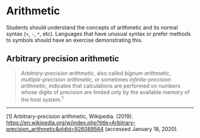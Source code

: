 # Arithmetic

Students should understand the concepts of arithmetic and its normal syntax (`+`, `-`, `*`, etc). Languages that have unusual syntax or prefer methods to symbols should have an exercise demonstrating this.

## Arbitrary precision arithmetic

> _Arbitrary-precision arithmetic_, also called _bignum arithmetic_, _multiple-precision arithmetic_, or sometimes _infinite-precision arithmetic_, indicates that calculations are performed on numbers whose digits of precision are limited only by the available memory of the host system.<sup>1</sup>

- - -

[1] Arbitrary-precision arithmetic, Wikipedia. (2019). https://en.wikipedia.org/w/index.php?title=Arbitrary-precision_arithmetic&oldid=926089564 (accessed January 18, 2020).

